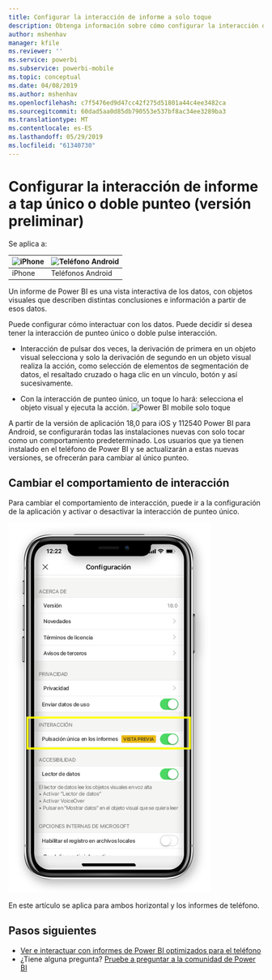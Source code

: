 ```yaml
---
title: Configurar la interacción de informe a solo toque
description: Obtenga información sobre cómo configurar la interacción de informe a tap simples o doble.
author: mshenhav
manager: kfile
ms.reviewer: ''
ms.service: powerbi
ms.subservice: powerbi-mobile
ms.topic: conceptual
ms.date: 04/08/2019
ms.author: mshenhav
ms.openlocfilehash: c7f5476ed9d47cc42f275d51801a44c4ee3482ca
ms.sourcegitcommit: 60dad5aa0d85db790553e537bf8ac34ee3289ba3
ms.translationtype: MT
ms.contentlocale: es-ES
ms.lasthandoff: 05/29/2019
ms.locfileid: "61340730"
---
```

# <a name="configure-report-interaction-to-single-tap-or-double-tap-preview"></a>Configurar la interacción de informe a tap único o doble punteo (versión preliminar)
Se aplica a:

| ![iPhone](././media/mobile-reports-in-the-mobile-apps/ios-logo-40-px.png) | ![Teléfono Android](././media/mobile-reports-in-the-mobile-apps/android-logo-40-px.png) | 
|:--- |:--- |
| iPhone |Teléfonos Android |

Un informe de Power BI es una vista interactiva de los datos, con objetos visuales que describen distintas conclusiones e información a partir de esos datos.

Puede configurar cómo interactuar con los datos. Puede decidir si desea tener la interacción de punteo único o doble pulse interacción.

* Interacción de pulsar dos veces, la derivación de primera en un objeto visual selecciona y solo la derivación de segundo en un objeto visual realiza la acción, como selección de elementos de segmentación de datos, el resaltado cruzado o haga clic en un vínculo, botón y así sucesivamente.

* Con la interacción de punteo único, un toque lo hará: selecciona el objeto visual y ejecuta la acción.
![Power BI mobile solo toque](./media/mobile-app-single-tap/single-tap-2.gif)


A partir de la versión de aplicación 18,0 para iOS y 112540 Power BI para Android, se configurarán todas las instalaciones nuevas con solo tocar como un comportamiento predeterminado.
Los usuarios que ya tienen instalado en el teléfono de Power BI y se actualizarán a estas nuevas versiones, se ofrecerán para cambiar al único punteo.

## <a name="change-interaction-behavior"></a>Cambiar el comportamiento de interacción

Para cambiar el comportamiento de interacción, puede ir a la configuración de la aplicación y activar o desactivar la interacción de punteo único.

![Power BI para dispositivos móviles cambiar la interacción de informe](./media/mobile-app-single-tap/configure-single-tap.png)

En este artículo se aplica para ambos horizontal y los informes de teléfono.

## <a name="next-steps"></a>Pasos siguientes
* [Ver e interactuar con informes de Power BI optimizados para el teléfono](mobile-apps-view-phone-report.md)
* ¿Tiene alguna pregunta? [Pruebe a preguntar a la comunidad de Power BI](http://community.powerbi.com/)

